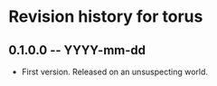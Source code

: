 # Revision history for torus

## 0.1.0.0 -- YYYY-mm-dd

* First version. Released on an unsuspecting world.
